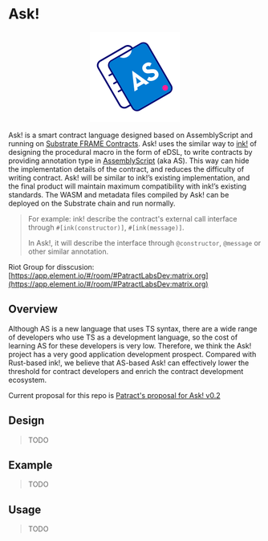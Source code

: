 # Ask!

<span style="display:block;text-align:center">![Ask!](./assets/Ask.svg)</span>

Ask! is a smart contract language designed based on AssemblyScript and running on [Substrate FRAME Contracts](https://substrate.dev/docs/en/knowledgebase/smart-contracts/overview#contracts-module). Ask! uses the similar way to [ink!](https://github.com/paritytech/ink) of designing the procedural macro in the form of eDSL, to write contracts by providing annotation type in [AssemblyScript](https://github.com/AssemblyScript/assemblyscript) (aka AS). This way can hide the implementation details of the contract, and reduces the difficulty of writing contract. Ask! will be similar to ink!’s existing implementation, and the final product will maintain maximum compatibility with ink!’s existing standards. The WASM and metadata files compiled by Ask! can be deployed on the Substrate chain and run normally.

> For example: ink! describe the contract's external call interface through `#[ink(constructor)]`, `#[ink(message)]`.
>
> In Ask!, it will describe the interface through `@constructor`, `@message` or other similar annotation.

Riot Group for disscusion: [https://app.element.io/#/room/#PatractLabsDev:matrix.org](https://app.element.io/#/room/#PatractLabsDev:matrix.org)

## Overview

Although AS is a new language that uses TS syntax, there are a wide range of developers who use TS as a development language, so the cost of learning AS for these developers is very low. Therefore, we think the Ask! project has a very good application development prospect. Compared with Rust-based ink!, we believe that AS-based Ask! can effectively lower the threshold for contract developers and enrich the contract development ecosystem.

Current proposal for this repo is [Patract's proposal for Ask! v0.2](https://kusama.polkassembly.io/treasury/81)

## Design

> TODO

## Example

> TODO

## Usage

> TODO
